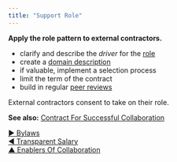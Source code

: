 ```yaml
---
title: "Support Role"
---
```



**Apply the role pattern to external contractors.**
    
-   clarify and describe the <dfn data-info="Organizational Driver: A driver is a person’s or a group&apos;s motive for responding to a specific situation. A driver is considered an **organizational driver** if responding to it would help the organization generate value, eliminate waste or avoid harm.">driver</dfn> for the [role](role.html)
-   create a [domain description](clarify-domains.html)
-   if valuable, implement a selection process
-   limit the term of the contract
-   build in regular [peer reviews](peer-review.html)

External contractors consent to take on their role.

**See also:** [Contract For Successful Collaboration](contract-for-successful-collaboration.html)

[&#9654; Bylaws](bylaws.html)<br/>[&#9664; Transparent Salary](transparent-salary.html)<br/>[&#9650; Enablers Of Collaboration](enablers-of-collaboration.html)

